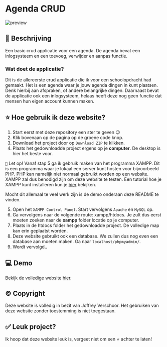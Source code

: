 # Agenda CRUD

![preview](https://i.imgur.com/mHf9kur.png)

## 📃 Beschrijving

Een basic crud applicatie voor een agenda. De agenda bevat een inlogsysteem en een toevoeg, verwijder en aanpas functie.

<h3>Wat doet de applicatie?</h3>

Dit is de allereerste crud applicatie die ik voor een schoolopdracht had gemaakt. Het is een agenda waar je jouw agenda dingen in kunt plaatsen. Denk hierbij aan afspraken, of andere belangrijke dingen. Daarnaast bevat de applicatie ook een inlogsysteem, helaas heeft deze nog geen functie dat mensen hun eigen account kunnen maken.

## ⭐ Hoe gebruik ik deze website?

1. Start eerst met deze repository een ster te geven 😉
2. Klik bovenaan op de pagina op de groene code knop. 
3. Download het project door op ```Download ZIP``` te klikken.
4. Plaats het gedownloadde project ergens op je **computer**. De desktop is hier het beste voor. 

```🚨``` Let op! Vanaf stap 5 ga ik gebruik maken van het programma XAMPP. Dit is een programma waar je
lokaal een server kunt hosten voor bijvoorbeeld PHP. PHP kan namelijk niet normaal gebruikt worden op een website. XAMPP
zal dus benodigd zijn om deze website te testen. Een tutorial hoe je XAMPP kunt installeren kun je [hier](https://www.youtube.com/watch?v=VCHXCusltqI) bekijken.

Mocht dit allemaal te veel werk zijn is de demo onderaan deze README te vinden.

5. Open het ```XAMPP Control Panel```. Start vervolgens ```Apache``` en ```MySQL``` op.
6. Ga vervolgens naar de volgende route: xampp/htdocs. Je zult dus eerst moeten zoeken naar de **xampp** folder locatie op je computer.
7. Plaats in de htdocs folder het gedownloadde project. De volledige map kan erin geplaatst worden. 
8. Deze website gebruikt ook een database. We zullen dus nog even een database aan moeten maken. Ga naar ```localhost/phpmyadmin/```.
9. Wordt vervolgd..


## 💻 Demo

Bekijk de volledige website [hier](https://crudagenda.joffreyverschoor.nl).

## ©️ Copyright

Deze website is volledig in bezit van Joffrey Verschoor. Het gebruiken van deze website zonder toestemming is niet toegestaan. 

## ✅ Leuk project?

Ik hoop dat deze website leuk is, vergeet niet om een ⭐ achter te laten!
